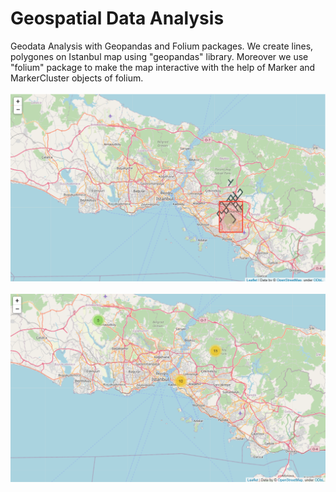 # Geospatial Data Analysis
 Geodata Analysis with Geopandas and Folium packages. We create lines, polygones on Istanbul map using "geopandas" library. Moreover we use "folium" package to make the map interactive with the help of Marker and MarkerCluster objects of folium.
<br/><br/>
![This is an image](Screenshot_1.png)
<br/><br/>
![This is an image](Screenshot_2.png)